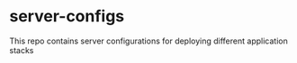 # server-configs
This repo contains server configurations for deploying different application stacks
